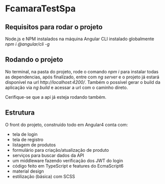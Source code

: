 # FcamaraTestSpa

## Requisitos para rodar o projeto
Node.js e NPM instalados na máquina
Angular CLI instalado globalmente
    _npm i @angular/cli -g_
  
## Rodando o projeto

No terminal, na pasta do projeto, rode o comando
    _npm i_
para instalar todas as dependencias, após finalizado, entre com
    _ng server_
e o projeto já estará disponível na url *http://localhost:4200/*.
Também o possível gerar o build da aplicação via 
    _ng build_
e acessar a url com o caminho direto.

Cerifique-se que a api já esteja rodando também.

## Estrutura

O front do projeto, construído todo em Angular4 conta com:
- tela de login
- tela de registro
- listagem de produtos
- formulário para criação/atualização de produto
- serviços para buscar dados da API
- um middleware fazendo verificação dos JWT do login
- código feito em TypeScript e features do EcmaScript6
- material design
- estilização (básica) com SCSS
